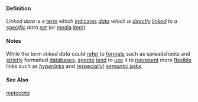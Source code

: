 #### Definition

*Linked data* is a [term](https://github.com/gcassel/Modular-Organization-Terminology/blob/master/terms/term.md) which [indicates](https://github.com/gcassel/Modular-Organization-Terminology/blob/master/terms/indicate.md) *[data](https://github.com/gcassel/Modular-Organization-Terminology/blob/master/terms/data.md) which is [directly](https://github.com/gcassel/Modular-Organization-Terminology/blob/master/terms/direct.md) [linked](https://github.com/gcassel/Modular-Organization-Terminology/blob/master/terms/link.md) to a [specific](https://github.com/gcassel/Modular-Organization-Terminology/blob/master/terms/specific.md) data [set](https://github.com/gcassel/Modular-Organization-Terminology/blob/master/terms/set.md)* (or [media](https://github.com/gcassel/Modular-Organization-Terminology/blob/master/terms/media.md) [item](https://github.com/gcassel/Modular-Organization-Terminology/blob/master/terms/item.md)).

#### Notes

While the term *linked data* could [refer](https://github.com/gcassel/Modular-Organization-Terminology/blob/master/terms/refer.md) to [formats](https://github.com/gcassel/Modular-Organization-Terminology/blob/master/terms/format.md) such as spreadsheets and [strictly](https://github.com/gcassel/Modular-Organization-Terminology/blob/master/terms/strict.md) formatted [databases](https://github.com/gcassel/Modular-Organization-Terminology/blob/master/terms/database.md), [agents](https://github.com/gcassel/Modular-Organization-Terminology/blob/master/terms/agent.md) [tend](https://github.com/gcassel/Modular-Organization-Terminology/blob/master/terms/tend.md) to [use](https://github.com/gcassel/Modular-Organization-Terminology/blob/master/terms/use.md) it to [represent](https://github.com/gcassel/Modular-Organization-Terminology/blob/master/terms/represent.md) more [flexible](https://github.com/gcassel/Modular-Organization-Terminology/blob/master/terms/flexible.md) links such as *[hyperlinks](https://github.com/gcassel/Modular-Organization-Terminology/blob/master/terms/hyperlink.md)* and ([especially](https://github.com/gcassel/Modular-Organization-Terminology/blob/master/terms/specialize.md)) *[semantic links](https://github.com/gcassel/Modular-Organization-Terminology/blob/master/terms/semantic-link.md)*. 


#### See Also

*[metadata](https://github.com/gcassel/Modular-Organization-Terminology/blob/master/terms/metadata.md)*





